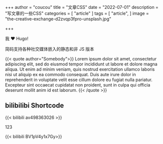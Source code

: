 +++
author = "coucou"
title = "文章CSS"
date = "2022-07-01"
description = "写文章的一些CSS"
categories = [
    "article"
]
tags = [
    "article",
]
image = "the-creative-exchange-d2zvqp3fpro-unsplash.jpg"

+++

我 :heart: Hugo!

简码支持各种社交媒体嵌入的静态和非 JS 版本

{{< quote author="Somebody">}}
Lorem ipsum dolor sit amet, consectetur adipiscing elit, sed do eiusmod tempor incididunt ut labore et dolore magna aliqua. Ut enim ad minim veniam, quis nostrud exercitation ullamco laboris nisi ut aliquip ex ea commodo consequat. Duis aute irure dolor in reprehenderit in voluptate velit esse cillum dolore eu fugiat nulla pariatur. Excepteur sint occaecat cupidatat non proident, sunt in culpa qui officia deserunt mollit anim id est laborum.
{{< /quote >}}

## bilibilibi Shortcode

{{< bilibili av498363026 >}}

123

{{< bilibili BV1pV4y1x7Gy>}}
